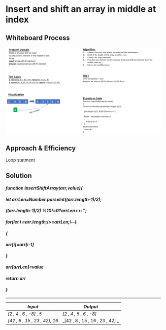 # Insert and shift an array in middle at index

## **Whiteboard Process**

![White-Borad](img/array-insert-shift.png)

## **Approach & Efficiency**

Loop statment

## **Solution**

#### ***function insertShiftArray(arr,value){***

 #### ***let arrLen=Number.parseInt((arr.length-1)/2);***
 #### ***((arr.length-1)/2) %10!=0?arrLen++:'';***
 #### ***for(let i =arr.length;i>=arrLen;i--)***
 ####   ***{***
  ####    ***arr[i]=arr[i-1]***
  ####  ***}***
  #### ***arr[arrLen]=value***
 #### ***return arr***
#### ***}***


---------------------------------------------
| ***Input***       | ***Output*** |
| ----------- | ----------- |
| _[2 , 4 , 6 , -8] , 5_     | _[2 , 4 , 5 , 6 , -8]_       |
| _[42 , 8 , 15 , 23 , 42], 16_  | _[42 , 8 , 15 , 16  , 23 , 42] _       |

